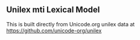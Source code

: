Unilex mti Lexical Model
----------------------

This is built directly from Unicode.org unilex data at
https://github.com/unicode-org/unilex
